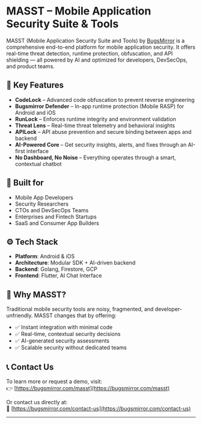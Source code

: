 # MASST – Mobile Application Security Suite & Tools

MASST (Mobile Application Security Suite and Tools) by [BugsMirror](https://bugsmirror.com) is a comprehensive end-to-end platform for mobile application security. It offers real-time threat detection, runtime protection, obfuscation, and API shielding — all powered by AI and optimized for developers, DevSecOps, and product teams.

## 🔐 Key Features

- **CodeLock** – Advanced code obfuscation to prevent reverse engineering  
- **Bugsmirror Defender** – In-app runtime protection (Mobile RASP) for Android and iOS  
- **RunLock** – Enforces runtime integrity and environment validation  
- **Threat Lens** – Real-time threat telemetry and behavioral insights  
- **APILock** – API abuse prevention and secure binding between apps and backend  
- **AI-Powered Core** – Get security insights, alerts, and fixes through an AI-first interface  
- **No Dashboard, No Noise** – Everything operates through a smart, contextual chatbot

## 🧠 Built for

- Mobile App Developers  
- Security Researchers  
- CTOs and DevSecOps Teams  
- Enterprises and Fintech Startups  
- SaaS and Consumer App Builders  

## ⚙️ Tech Stack

- **Platform**: Android & iOS  
- **Architecture**: Modular SDK + AI-driven backend  
- **Backend**: Golang, Firestore, GCP  
- **Frontend**: Flutter, AI Chat Interface

## 🚀 Why MASST?

Traditional mobile security tools are noisy, fragmented, and developer-unfriendly. MASST changes that by offering:

- ✅ Instant integration with minimal code
- ✅ Real-time, contextual security decisions
- ✅ AI-generated security assessments
- ✅ Scalable security without dedicated teams

## 📞 Contact Us

To learn more or request a demo, visit:  
👉 [https://bugsmirror.com/masst](https://bugsmirror.com/masst)

Or contact us directly at:  
📩 [https://bugsmirror.com/contact-us](https://bugsmirror.com/contact-us)

---

